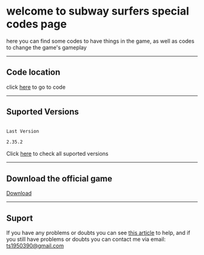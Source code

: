# welcome to subway surfers special codes page

here you can find some codes to have things in the game, as well as codes to change the game's gameplay
___

## Code location

click [here](https://github.com/Andercore/Subway-Surfers/tree/Main/Code) to go to code
___

## Suported Versions

```markdown

Last Version

2.35.2

```
Click [here](https://github.com/Andercore/Subway-Surfers/blob/Main/Code/VERSIONS.md) to check all suported versions
___

## Download the official game

[Download](https://play.google.com/store/apps/details?id=com.kiloo.subwaysurf)
___

## Suport

If you have any problems or doubts you can see [this article](https://github.com/Andercore/Subway-Surfers/blob/Main/Code/IMPORTANT.md) to help, and if you still have problems or doubts you can contact me via email: ts1950390@gmail.com
